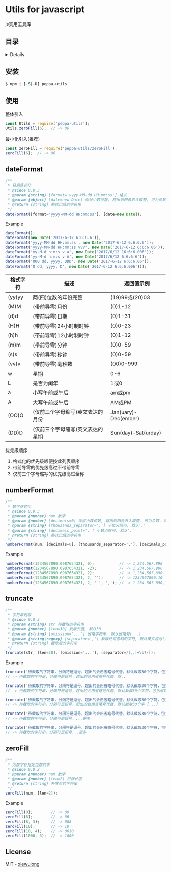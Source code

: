 # Utils for javascript

js实用工具库

## 目录

<details>

* [安装](#安装)
* [使用](#使用)
* [dateFormat](#dateFormat)
* [numberFormat](#numberFormat)
* [truncate](#truncate)
* [zeroFill](#zeroFill)
* [License](#license)

</details>

## 安装

```bash
$ npm i [-S|-D] peppa-utils
```

## 使用

整体引入

```js
const Utils = require('peppa-utils');
Utils.zeroFill(6);  // -> 06
```

最小化引入(推荐)

```js
const zeroFill = require('peppa-utils/zeroFill');
zeroFill(6);  // -> 06
```

## dateFormat

```js
/**
 * 日期格式化
 * @since 0.0.3
 * @param {string} [format='yyyy-MM-dd HH:mm:ss'] 格式
 * @param {object} [date=new Date] 保留小数位数, 超出则四舍五入取整, 可为负数. 默认0不保留小数
 * @return {string} 格式化后的字符串
 */
dateFormat([format='yyyy-MM-dd HH:mm:ss'], [date=new Date]);
```

Example

```js
dateFormat();                                                           // -> 格式为'yyyy-MM-dd HH:mm:ss'的当前时间
dateFormat(new Date('2017-6-12 6:6:6.6'));                              // -> 2017-06-11 06:06:06
dateFormat('yyyy-MM-dd HH:mm:ss', new Date('2017-6-12 6:6:6.6'));       // -> 2017-06-12 06:06:06
dateFormat('yyyy-MM-dd HH:mm:ss vvv', new Date('2017-6-12 6:6:6.06'));  // -> 2017-06-12 06:06:06 060
dateFormat('yy-M-d h:m:s v a', new Date('2017/6/12 16:6:6.006'));       // -> 17-6-12 5:6:6 6 pm
dateFormat('yy-M-d h:m:s v A', new Date('2017/6/12 6:6:6.6'));          // -> 17-6-12 7:6:6 600 AM
dateFormat('OOO dd, yyyy, DDD', new Date('2017-6-12 6:6:6.06'));        // -> Jul 12, 2017, Mon
dateFormat('O dd, yyyy, D', new Date('2017-6-12 6:6:6.006')));          // -> July 12, 2017, Monday
```

格式字符 | 描述 | 返回值示例
-|-|-
(yy)yy | 两(四)位数的年份完整 | (19)99或(20)03
(M)M | (带前导零)月份 | (0)1-12
(d)d | (带前导零)日期 | (0)1-31
(H)H | (带前导零)24小时制时钟 | (0)0-23
(h)h | (带前导零)12小时制时钟 | (0)1-12
(m)m | (带前导零)分钟 | (0)0-59
(s)s | (带前导零)秒钟 | (0)0-59
(vv)v | (带前导零)毫秒数 | (00)0-999
w | 星期 | 0-6
L | 是否为闰年 | 1或0
a | 小写午前或午后 | am或pm
A | 大写午前或午后 | AM或PM
(OO)O | (仅前三个字母缩写)英文表达的月份 | Jan(uary)-Dec(ember)
(DD)D | (仅前三个字母缩写)英文表达的星期 | Sun(day)-Sat(urday)

优先级顺序

1. 格式化的优先级顺便按此列表顺序
2. 带前导零的优先级高过不带前导零
3. 仅前三个字母缩写的优先级高过全称

## numberFormat

```js
/**
 * 数字格式化
 * @since 0.0.3
 * @param {number} num 数字
 * @param {number} [decimals=0] 保留小数位数, 超出则四舍五入取整, 可为负数. 默认0不保留小数
 * @param {string} [thousands_separator=','] 千位分隔符, 默认','
 * @param {string} [decimals_point='.'] 小数点符号, 默认'.'
 * @return {string} 格式化后的字符串
 */
numberFormat(num, [decimals=0], [thousands_separator=','], [decimals_point='.']);
```

Example

```js
numberFormat(1234567890.0987654321, 0);           // -> 1,234,567,890
numberFormat(1234567890.0987654321, -2);          // -> 1,234,567,900
numberFormat(1234567890.0987654321, 2);           // -> 1,234,567,890.10
numberFormat(1234567890.0987654321, 2, '');       // -> 1234567890.10
numberFormat(1234567890.0987654321, 2, ' ', ','); // -> 1 234 567 890,10
```

## truncate

```js
/**
 * 字符串截取
 * @since 0.0.3
 * @param {string} str 待截取的字符串
 * @param {number} [len=30] 截取长度, 默认30
 * @param {string} [omission='...'] 省略字符串, 默认省略号(...)
 * @param {string|regexp} [separator=','] 截取处可忽略的字符, 默认英文逗号(,)
 * @return {string} 截取后的字符串
 */
truncate(str, [len=30], [omission='...'], [separator=/[,，]+\s?/]);
```

Example

```js
truncate('待截取的字符串，分隔符是逗号，超出的会用省略号代替，默认截取30个字符，包括省略字符串的长度，可设置。');
// -> 待截取的字符串，分隔符是逗号，超出的会用省略号代替，默..

truncate('待截取的字符串，分隔符是逗号，超出的会用省略号代替，默认截取30个字符，包括省略字符串的长度，可设置。', 60);
// -> 待截取的字符串，分隔符是逗号，超出的会用省略号代替，默认截取30个字符，包括省略字符串的长度，可设置。

truncate('待截取的字符串，分隔符是逗号，超出的会用省略号代替，默认截取30个字符，包括省略字符串的长度，可设置。', 40, ' [...]');
// -> 待截取的字符串，分隔符是逗号，超出的会用省略号代替，默认截取30个字 [...]

truncate('待截取的字符串，分隔符是逗号，超出的会用省略号代替，默认截取30个字符，包括省略字符串的长度，可设置。', 20, '...更多', '');
// -> 待截取的字符串，分隔符是逗号，...更多

truncate('待截取的字符串，分隔符是逗号，超出的会用省略号代替，默认截取30个字符，包括省略字符串的长度，可设置。', 20, '...更多', '，');
// -> 待截取的字符串，分隔符是逗号...更多
```

## zeroFill

```js
/**
 * 为数字补指定位数的零
 * @since 0.0.2
 * @param {number} num 数字
 * @param {number} [len=2] 目标长度
 * @return {string} 补零后的字符串
 */
zeroFill(num, [len=2]);
```

Example

```js
zeroFill(0);        // -> 00
zeroFill(6);        // -> 06
zeroFill(8, 3);     // -> 008
zeroFill(10);       // -> 10
zeroFill(10, 4);    // -> 0010
zeroFill(1000, 3);  // -> 1000
```

## License

MIT - [xiewulong](https://github.com/xiewulong)
